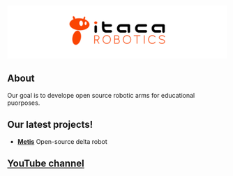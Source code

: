 ![logo](/logo/logo_1_light.png)

## About
Our goal is to develope open source robotic arms for educational puorposes.

## Our latest projects!

- **[Metis](https://github.com/itacarobotics/Metis)** Open-source delta robot

## [YouTube channel](https://www.youtube.com/channel/UCZBthnqJWC6FefQW3D71Wpg)
